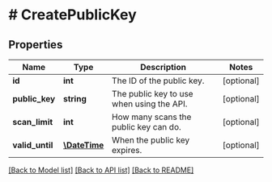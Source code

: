 # # CreatePublicKey

## Properties

Name | Type | Description | Notes
------------ | ------------- | ------------- | -------------
**id** | **int** | The ID of the public key. | [optional] 
**public_key** | **string** | The public key to use when using the API. | [optional] 
**scan_limit** | **int** | How many scans the public key can do. | [optional] 
**valid_until** | [**\DateTime**](\DateTime.md) | When the public key expires. | [optional] 

[[Back to Model list]](../../README.md#documentation-for-models) [[Back to API list]](../../README.md#documentation-for-api-endpoints) [[Back to README]](../../README.md)


